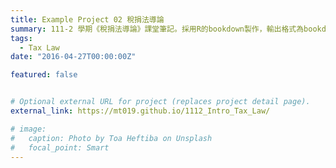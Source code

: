 ```yaml
---
title: Example Project 02 稅捐法導論
summary: 111-2 學期《稅捐法導論》課堂筆記。採用R的bookdown製作，輸出格式為bookdown::gitbook和bookdown::pdf_book。
tags:
  - Tax Law
date: "2016-04-27T00:00:00Z"

featured: false


# Optional external URL for project (replaces project detail page).
external_link: https://mt019.github.io/1112_Intro_Tax_Law/

# image:
#   caption: Photo by Toa Heftiba on Unsplash
#   focal_point: Smart
---
```

